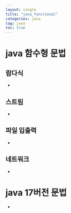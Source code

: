 ```yaml
---
layout: single
title: "java_functional"
categories: java
tag: java
toc: true
---
```


# java 함수형 문법

## 람다식

- 

## 스트림

- 

## 파일 입출력

- 

## 네트워크

- 

# java 17버전 문법

- 
